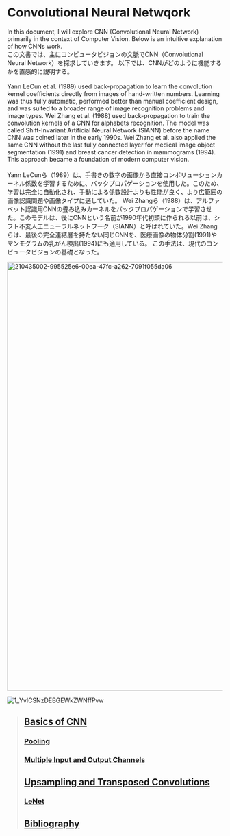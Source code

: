 # Convolutional Neural Netwqork
In this document, I will explore CNN (Convolutional Neural Network) primarily in the context of Computer Vision.
Below is an intuitive explanation of how CNNs work.<br>
この文書では、主にコンピュータビジョンの文脈でCNN（Convolutional Neural Network）を探求していきます。
以下では、CNNがどのように機能するかを直感的に説明する。
<br><br>
Yann LeCun et al. (1989) used back-propagation to learn the convolution kernel coefficients directly from images of hand-written numbers. Learning was thus fully automatic, performed better than manual coefficient design, and was suited to a broader range of image recognition problems and image types.
Wei Zhang et al. (1988) used back-propagation to train the convolution kernels of a CNN for alphabets recognition. The model was called Shift-Invariant Artificial Neural Network (SIANN) before the name CNN was coined later in the early 1990s. Wei Zhang et al. also applied the same CNN without the last fully connected layer for medical image object segmentation (1991) and breast cancer detection in mammograms (1994). 
This approach became a foundation of modern computer vision.
<br><br>
Yann LeCunら（1989）は、手書きの数字の画像から直接コンボリューションカーネル係数を学習するために、バックプロパゲーションを使用した。このため、学習は完全に自動化され、手動による係数設計よりも性能が良く、より広範囲の画像認識問題や画像タイプに適していた。
Wei Zhangら（1988）は、アルファベット認識用CNNの畳み込みカーネルをバックプロパゲーションで学習させた。このモデルは、後にCNNという名前が1990年代初頭に作られる以前は、シフト不変人工ニューラルネットワーク（SIANN）と呼ばれていた。Wei Zhangらは、最後の完全連結層を持たない同じCNNを、医療画像の物体分割(1991)やマンモグラムの乳がん検出(1994)にも適用している。
この手法は、現代のコンピュータビジョンの基礎となった。

<img width="1000" alt="210435002-995525e6-00ea-47fc-a262-7091f055da06" src="https://user-images.githubusercontent.com/46320499/211258694-d75814cd-af7e-47fa-a2de-931bb8426c63.png">

![1_YvlCSNzDEBGEWkZWNffPvw](https://user-images.githubusercontent.com/46320499/211258421-5f98f206-95b5-4bd3-a8bc-3bb7b460ab26.gif)

> ## [Basics of CNN](CNNBasics.md)<br>
> ### [Pooling](Pooling.md)<br>
> ### [Multiple Input and Output Channels](MultipleChannels.md)<br>
> ## [Upsampling and Transposed Convolutions](TransposedConvolution.md)<br>
> ### [LeNet](LeNet.md)<br>
> ## [Bibliography](Bibliography.md)<br>

